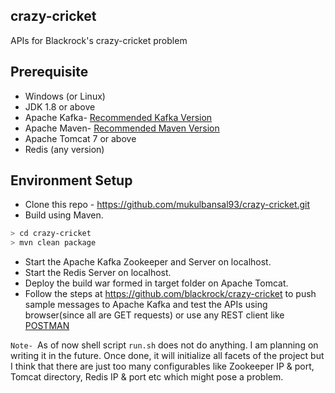 ## crazy-cricket
APIs for Blackrock's crazy-cricket problem 

## Prerequisite

  - Windows (or Linux) 
  - JDK 1.8 or above
  - Apache Kafka- [Recommended Kafka Version] 
  - Apache Maven- [Recommended Maven Version]
  - Apache Tomcat 7 or above
  - Redis (any version)

## Environment Setup

  - Clone this repo - https://github.com/mukulbansal93/crazy-cricket.git
  - Build using Maven.
```sh
> cd crazy-cricket
> mvn clean package
```
  - Start the Apache Kafka Zookeeper and Server on localhost.
  - Start the Redis Server on localhost.
  - Deploy the build war formed in target folder on Apache Tomcat.
  - Follow the steps at https://github.com/blackrock/crazy-cricket to push sample messages to Apache Kafka and test the APIs using browser(since all are GET requests) or use any REST client like [POSTMAN]

`Note- `As of now shell script `run.sh` does not do anything. I am planning on writing it in the future. Once done, it will initialize all facets of the project but I think that there are just too many configurables like Zookeeper IP & port, Tomcat directory, Redis IP & port etc which might pose a problem.


[Recommended Kafka Version]: <https://www.apache.org/dyn/closer.cgi?path=/kafka/0.10.1.0/kafka_2.11-0.10.1.0.tgz>
[Recommended Maven Version]:<http://www-eu.apache.org/dist//maven/maven-3/3.3.9/binaries/>
[POSTMAN]:<https://www.getpostman.com/>
   


